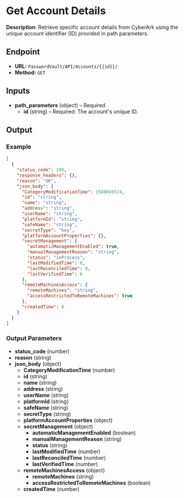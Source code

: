 # Get Account Details

**Description**: Retrieve specific account details from CyberArk using the unique account identifier (ID) provided in path parameters.

## Endpoint

- **URL:** `PasswordVault/API/Accounts/{{id}}/`
- **Method:** `GET`
## Inputs

- **path_parameters** (object) – Required
  - **id** (string) – Required: The account's unique ID.
## Output

### Example

```json
[
  {
    "status_code": 200,
    "response_headers": {},
    "reason": "OK",
    "json_body": {
      "CategoryModificationTime": 1588049324,
      "id": "string",
      "name": "string",
      "address": "string",
      "userName": "string",
      "platformId": "string",
      "safeName": "string",
      "secretType": "key",
      "platformAccountProperties": {},
      "secretManagement": {
        "automaticManagementEnabled": true,
        "manualManagementReason": "string",
        "status": "inProcess",
        "lastModifiedTime": 0,
        "lastReconciledTime": 0,
        "lastVerifiedTime": 0
      },
      "remoteMachinesAccess": {
        "remoteMachines": "string",
        "accessRestrictedToRemoteMachines": true
      },
      "createdTime": 0
    }
  }
]
```
### Output Parameters

- **status_code** (number)
- **reason** (string)
- **json_body** (object)
  - **CategoryModificationTime** (number)
  - **id** (string)
  - **name** (string)
  - **address** (string)
  - **userName** (string)
  - **platformId** (string)
  - **safeName** (string)
  - **secretType** (string)
  - **platformAccountProperties** (object)
  - **secretManagement** (object)
    - **automaticManagementEnabled** (boolean)
    - **manualManagementReason** (string)
    - **status** (string)
    - **lastModifiedTime** (number)
    - **lastReconciledTime** (number)
    - **lastVerifiedTime** (number)
  - **remoteMachinesAccess** (object)
    - **remoteMachines** (string)
    - **accessRestrictedToRemoteMachines** (boolean)
  - **createdTime** (number)